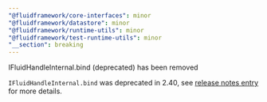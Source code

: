 ```yaml
---
"@fluidframework/core-interfaces": minor
"@fluidframework/datastore": minor
"@fluidframework/runtime-utils": minor
"@fluidframework/test-runtime-utils": minor
"__section": breaking
---
```

IFluidHandleInternal.bind (deprecated) has been removed

`IFluidHandleInternal.bind` was deprecated in 2.40, see [release notes entry](https://github.com/microsoft/FluidFramework/releases/tag/client_v2.40.0#user-content-ifluidhandleinternalbind-has-been-deprecated-24553) for more details.
